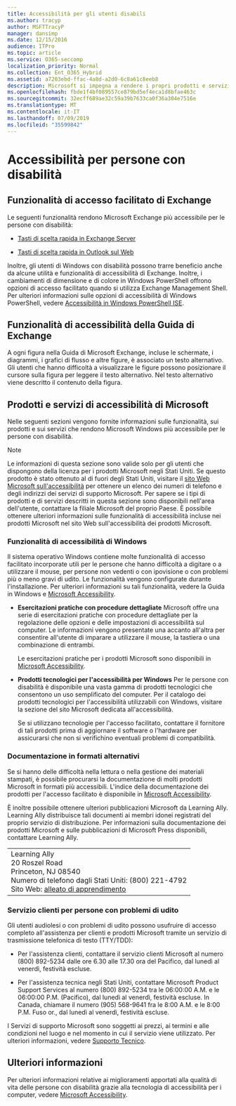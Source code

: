 ```yaml
---
title: Accessibilità per gli utenti disabili
ms.author: tracyp
author: MSFTTracyP
manager: dansimp
ms.date: 12/15/2016
audience: ITPro
ms.topic: article
ms.service: O365-seccomp
localization_priority: Normal
ms.collection: Ent_O365_Hybrid
ms.assetid: a7203ebd-ffac-4a8d-a2d0-6c8a61c8eeb8
description: Microsoft si impegna a rendere i propri prodotti e servizi di facile utilizzo per tutti.
ms.openlocfilehash: fbde1f4bf089557ce879bd5ef4eca1d8bfae463c
ms.sourcegitcommit: 32ecff689ae32c59a39b7633ca0f36a304e7516e
ms.translationtype: MT
ms.contentlocale: it-IT
ms.lasthandoff: 07/09/2019
ms.locfileid: "35599842"
---
```

# <a name="accessibility-for-people-with-disabilities"></a>Accessibilità per persone con disabilità

## <a name="accessibility-features-of-exchange"></a>Funzionalità di accesso facilitato di Exchange

Le seguenti funzionalità rendono Microsoft Exchange più accessibile per le persone con disabilità:
  
- [Tasti di scelta rapida in Exchange Server](http://technet.microsoft.com/library/146b2b52-1ef8-4606-991a-4cf4da694970.aspx)
    
- [Tasti di scelta rapida in Outlook sul Web](https://go.microsoft.com/fwlink/p/?LinkId=268079)
    
Inoltre, gli utenti di Windows con disabilità possono trarre beneficio anche da alcune utilità e funzionalità di accessibilità di Exchange. Inoltre, i cambiamenti di dimensione e di colore in Windows PowerShell offrono opzioni di accesso facilitato quando si utilizza Exchange Management Shell. Per ulteriori informazioni sulle opzioni di accessibilità di Windows PowerShell, vedere [Accessibilità in Windows PowerShell ISE](https://go.microsoft.com/fwlink/p/?LinkId=258240).
  
## <a name="accessibility-features-of-exchange-help"></a>Funzionalità di accessibilità della Guida di Exchange

A ogni figura nella Guida di Microsoft Exchange, incluse le schermate, i diagrammi, i grafici di flusso e altre figure, è associato un testo alternativo. Gli utenti che hanno difficoltà a visualizzare le figure possono posizionare il cursore sulla figura per leggere il testo alternativo. Nel testo alternativo viene descritto il contenuto della figura.
  
## <a name="accessibility-products-and-services-from-microsoft"></a>Prodotti e servizi di accessibilità di Microsoft

Nelle seguenti sezioni vengono fornite informazioni sulle funzionalità, sui prodotti e sui servizi che rendono Microsoft Windows più accessibile per le persone con disabilità.
  
> [!NOTE]
> Le informazioni di questa sezione sono valide solo per gli utenti che dispongono della licenza per i prodotti Microsoft negli Stati Uniti. Se questo prodotto è stato ottenuto al di fuori degli Stati Uniti, visitare il [sito Web Microsoft sull'accessibilità](https://www.microsoft.com/enable) per ottenere un elenco dei numeri di telefono e degli indirizzi dei servizi di supporto Microsoft. Per sapere se i tipi di prodotti e di servizi descritti in questa sezione sono disponibili nell'area dell'utente, contattare la filiale Microsoft del proprio Paese. È possibile ottenere ulteriori informazioni sulle funzionalità di accessibilità incluse nei prodotti Microsoft nel sito Web sull'accessibilità dei prodotti Microsoft. 
  
### <a name="accessibility-features-of-windows"></a>Funzionalità di accessibilità di Windows

Il sistema operativo Windows contiene molte funzionalità di accesso facilitato incorporate utili per le persone che hanno difficoltà a digitare o a utilizzare il mouse, per persone non vedenti o con ipovisione o con problemi più o meno gravi di udito. Le funzionalità vengono configurate durante l'installazione. Per ulteriori informazioni su tali funzionalità, vedere la Guida in Windows e [Microsoft Accessibility](https://go.microsoft.com/fwlink/p/?linkId=18139).
  
- **Esercitazioni pratiche con procedure dettagliate** Microsoft offre una serie di esercitazioni pratiche con procedure dettagliate per la regolazione delle opzioni e delle impostazioni di accessibilità sul computer. Le informazioni vengono presentate una accanto all'altra per consentire all'utente di imparare a utilizzare il mouse, la tastiera o una combinazione di entrambi. 
    
    Le esercitazioni pratiche per i prodotti Microsoft sono disponibili in [Microsoft Accessibility](https://go.microsoft.com/fwlink/p/?linkId=18139).
    
- **Prodotti tecnologici per l'accessibilità per Windows** Per le persone con disabilità è disponibile una vasta gamma di prodotti tecnologici che consentono un uso semplificato del computer. Per il catalogo dei prodotti tecnologici per l'accessibilità utilizzabili con Windows, visitare la sezione del sito Microsoft dedicata all'accessibilità. 
    
    Se si utilizzano tecnologie per l'accesso facilitato, contattare il fornitore di tali prodotti prima di aggiornare il software o l'hardware per assicurarsi che non si verifichino eventuali problemi di compatibilità. 
    
### <a name="documentation-in-alternative-formats"></a>Documentazione in formati alternativi

Se si hanno delle difficoltà nella lettura o nella gestione dei materiali stampati, è possibile procurarsi la documentazione di molti prodotti Microsoft in formati più accessibili. L'indice della documentazione dei prodotti per l'accesso facilitato è disponibile in [Microsoft Accessibility](https://go.microsoft.com/fwlink/p/?linkId=18139). 
  
È inoltre possibile ottenere ulteriori pubblicazioni Microsoft da Learning Ally. Learning Ally distribuisce tali documenti ai membri idonei registrati del proprio servizio di distribuzione. Per informazioni sulla documentazione dei prodotti Microsoft e sulle pubblicazioni di Microsoft Press disponibili, contattare Learning Ally. 
  
||
|:-----|
|Learning Ally  <br/> 20 Roszel Road  <br/> Princeton, NJ 08540  <br/> Numero di telefono dagli Stati Uniti: (800) 221-4792  <br/> Sito Web: [alleato di apprendimento](https://www.learningally.org/) <br/> |
   
### <a name="customer-service-for-people-with-hearing-impairments"></a>Servizio clienti per persone con problemi di udito

Gli utenti audiolesi o con problemi di udito possono usufruire di accesso completo all'assistenza per clienti e prodotti Microsoft tramite un servizio di trasmissione telefonica di testo (TTY/TDD):
  
- Per l'assistenza clienti, contattare il servizio clienti Microsoft al numero (800) 892-5234 dalle ore 6.30 alle 17.30 ora del Pacifico, dal lunedì al venerdì, festività escluse. 
    
- Per l'assistenza tecnica negli Stati Uniti, contattare Microsoft Product Support Services al numero (800) 892-5234 tra le 06:00:00 A.M. e le 06:00:00 P.M. (Pacifico), dal lunedì al venerdì, festività escluse. In Canada, chiamare il numero (905) 568-9641 fra le 8:00 A.M. e le 8:00 P.M. Fuso or., dal lunedì al venerdì, festività escluse. 
    
I Servizi di supporto Microsoft sono soggetti ai prezzi, ai termini e alle condizioni nel luogo e nel momento in cui il servizio viene utilizzato. Per ulteriori informazioni, vedere [Supporto Tecnico](https://go.microsoft.com/fwlink/p/?linkId=18142).
  
## <a name="for-more-information"></a>Ulteriori informazioni

Per ulteriori informazioni relative ai miglioramenti apportati alla qualità di vita delle persone con disabilità grazie alla tecnologia di accessibilità per i computer, vedere [Microsoft Accessibility](http://go.microsoft.com/fwlink/p/?linkId=18139). 
  

